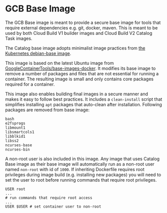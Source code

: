 # GCB Base Image

The GCB Base image is meant to provide a secure base image for tools that require external dependencies e.g. git, docker, maven. This is meant to be used by both Cloud Build V1 builder images and Cloud Build V2 Catalog Task images.

The Catalog base image adopts minimalist image practices from [the Kubernetes debian-base image](https://github.com/kubernetes/release/blob/master/images/build/debian-base/).

This image is based on the latest Ubuntu image from [GoogleContainerTools/base-images-docker](https://github.com/GoogleContainerTools/base-images-docker). It modifies its base image to remove a number of packages and files that are not essential for running a container. The resulting image is small and only contains core packages required for a container.

This image also enables building final images in a secure manner and makes it easy to follow best practices. It includes a `clean-install` script that simplifies installing `apt` packages that auto-clean after installation.
Following packages are removed from base image:

```
bash
e2fsprogs
libmount1
libsmartcols1
libblkid1
libss2
ncurses-base
ncurses-bin
```

A non-root user is also included in this image. Any image that uses Catalog Base image as their base image will automatically run as a non-root user named `non-root` with id of `1000`. If inheriting Dockerfile requires root privileges during image build (e.g. installing new packages) you will need to set the user to root before running commands that require root privileges.

```
USER root
...
# run commands that require root access
...
USER $USER # set container user to non-root
```
